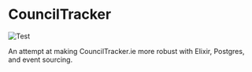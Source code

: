 # CouncilTracker

![Test](https://github.com/civictech-ie/counciltracker/workflows/Test/badge.svg)

An attempt at making CouncilTracker.ie more robust with Elixir, Postgres, and event sourcing.